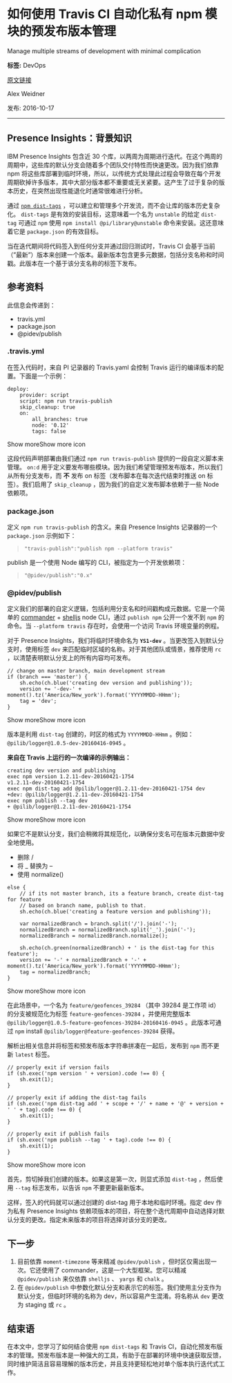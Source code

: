 # 如何使用 Travis CI 自动化私有 npm 模块的预发布版本管理
Manage multiple streams of development with minimal complication

**标签:** DevOps

[原文链接](https://developer.ibm.com/zh/articles/d-private-npm-modules-travis-ci-presence-insights-trs/)

Alex Weidner

发布: 2016-10-17

* * *

## Presence Insights：背景知识

IBM Presence Insights 包含近 30 个库，以两周为周期进行迭代。在这个两周的周期中，这些库的默认分支会随着多个团队交付特性而快速更改。因为我们依靠 npm 将这些库部署到临时环境，所以，以传统方式处理此过程会导致在每个开发周期砍掉许多版本，其中大部分版本都不重要或无关紧要。这产生了过于复杂的版本历史，在突然出现性能退化时通常很难进行分析。

通过 [`npm dist-tags`](https://docs.npmjs.com/cli/dist-tag) ，可以建立和管理多个开发流，而不会让库的版本历史复杂化。 `dist-tags` 是有效的安装目标，这意味着一个名为 `unstable` 的给定 `dist-tag` 可通过 `npm` 使用 `npm install @pi/library@unstable` 命令来安装。这还意味着它是 `package.json` 的有效目标。

当在迭代期间将代码签入到任何分支并通过回归测试时，Travis CI 会基于当前（”最新”）版本来创建一个版本。最新版本包含更多元数据，包括分支名称和时间戳。此版本在一个基于该分支名称的标签下发布。

## 参考资料

此信息会传递到：

- travis.yml
- package.json
- @pidev/publish

### .travis.yml

在签入代码时，来自 PI 记录器的 Travis.yaml 会控制 Travis 运行的编译版本的配置。下面是一个示例：

```
deploy:
    provider: script
    script: npm run travis-publish
    skip_cleanup: true
    on:
        all_branches: true
        node: '0.12'
        tags: false

```

Show moreShow more icon

这段代码声明部署由我们通过 `npm run travis-publish` 提供的一段自定义脚本来管理。 `on:d` 用于定义要发布哪些模块。因为我们希望管理预发布版本，所以我们从所有分支发布，而 **不** 发布 on 标签（发布脚本在每次迭代结束时推送 on 标签）。我们启用了 `skip_cleanup` ，因为我们的自定义发布脚本依赖于一些 Node 依赖项。

### package.json

定义 `npm run travis-publish` 的含义。来自 Presence Insights 记录器的一个 `package.json` 示例如下：

> `"travis-publish":"publish npm --platform travis"`

publish 是一个使用 Node 编写的 CLI，被指定为一个开发依赖项：

> `"@pidev/publish":"0.x"`

### @pidev/publish

定义我们的部署的自定义逻辑，包括利用分支名和时间戳构成元数据。它是一个简单的 [commander](https://npmjs.org/commander) \+ [shelljs](https://npmjs.org/shelljs) node CLI，通过 `publish npm` 公开一个发不到 `npm` 的命令。当 `--platform travis` 存在时，会使用一个访问 Travis 环境变量的例程。

对于 Presence Insights，我们将临时环境命名为 **`YS1-dev`** 。当更改签入到默认分支时，使用标签 `dev` 来匹配临时区域的名称。对于其他团队或情景，推荐使用 `rc` ，以清楚表明默认分支上的所有内容均可发布。

```
// change on master branch, main development stream
if (branch === 'master') {
    sh.echo(ch.blue('creating dev version and publishing'));
    version += '-dev-' + moment().tz('America/New_york').format('YYYYMMDD-HHmm');
    tag = 'dev';
}

```

Show moreShow more icon

版本是利用 `dist-tag` 创建的，时区的格式为 `YYYYMMDD-HHmm` 。例如： `@pilib/logger@1.0.5-dev-20160416-0945` 。

**来自在 Travis 上运行的一次编译的示例输出：**

```
creating dev version and publishing
exec npm version 1.2.11-dev-20160421-1754
v1.2.11-dev-20160421-1754
exec npm dist-tag add @pilib/logger@1.2.11-dev-20160421-1754 dev
+dev: @pilib/logger@1.2.11-dev-20160421-1754
exec npm publish --tag dev
+ @pilib/logger@1.2.11-dev-20160421-1754

```

Show moreShow more icon

如果它不是默认分支，我们会稍微将其规范化，以确保分支名可在版本元数据中安全地使用。

- 删除 /
- 将 \_ 替换为 –
- 使用 normalize()

```
else {
    // if its not master branch, its a feature branch, create dist-tag for feature
    // based on branch name, publish to that.
    sh.echo(ch.blue('creating a feature version and publishing'));

    var normalizedBranch = branch.split('/').join('-');
    normalizedBranch = normalizedBranch.split('_').join('-');
    normalizedBranch = normalizedBranch.normalize();

    sh.echo(ch.green(normalizedBranch) + ' is the dist-tag for this feature');
    version += '-' + normalizedBranch + '-' + moment().tz('America/New_york').format('YYYYMMDD-HHmm');
    tag = normalizedBranch;
}

```

Show moreShow more icon

在此场景中，一个名为 `feature/geofences_39284` （其中 39284 是工作项 id）的分支被规范化为标签 `feature-geofences-39284` ，并使用完整版本 `@pilib/logger@1.0.5-feature-geofences-39284-20160416-0945` 。此版本可通过 `npm` install `@pilib/logger@feature-geofences-39284` 获得。

解析出相关信息并将标签和预发布版本字符串拼凑在一起后，发布到 `npm` 而不更新 `latest` 标签。

```
// properly exit if version fails
if (sh.exec('npm version ' + version).code !== 0) {
    sh.exit(1);
}

// properly exit if adding the dist-tag fails
if (sh.exec('npm dist-tag add ' + scope + '/' + name + '@' + version + ' ' + tag).code !== 0) {
    sh.exit(1);
}

// properly exit if publish fails
if (sh.exec('npm publish --tag ' + tag).code !== 0) {
    sh.exit(1);
}

```

Show moreShow more icon

首先，剪切掉我们创建的版本。如果这是第一次，则显式添加 `dist-tag` ，然后使用 `--tag` 标志发布，以告诉 `npm` 不要更新最新版本。

这样，签入的代码就可以通过创建的 dist-tag 用于本地和临时环境。指定 dev 作为私有 Presence Insights 依赖项版本的项目，将在整个迭代周期中自动选择对默认分支的更改。指定未来版本的项目将选择对该分支的更改。

## 下一步

1. 目前依靠 `moment-timezone` 等来精减 `@pidev/publish` ，但时区仅需出现一次。它还使用了 commander，这是一个大型框架。您可以精减 `@pidev/publish` 来仅依靠 `shelljs` 、 `yargs` 和 `chalk` 。
2. 在 `@pidev/publish` 中参数化默认分支和表示它的标签。我们使用主分支作为默认分支，但临时环境的名称为 dev，所以容易产生混淆。将名称从 `dev` 更改为 staging 或 `rc` 。

## 结束语

在本文中，您学习了如何结合使用 `npm dist-tags` 和 Travis CI，自动化预发布版本的管理。预发布版本是一种强大的工具，有助于在部署的环境中快速获取反馈，同时维护简洁且容易理解的版本历史，并且支持更轻松地对单个版本执行迭代式工作。